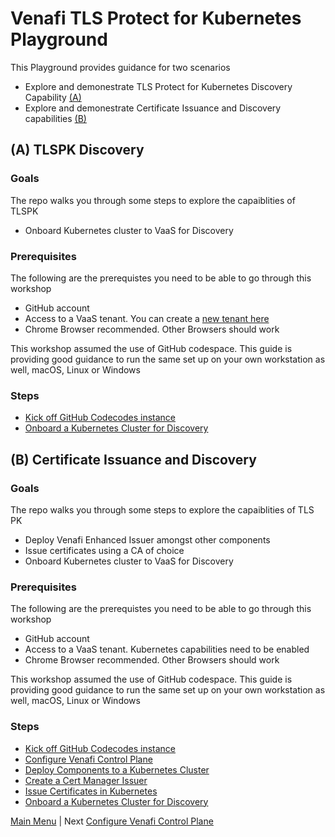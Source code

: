 # Venafi TLS Protect for Kubernetes Playground

This Playground provides guidance for two scenarios 

-  Explore and demonestrate TLS Protect for Kubernetes Discovery Capability [(A)](#tlspk-discovery)
- Explore and demonestrate Certificate Issuance and Discovery capabilities [(B)](#certificate-issuance-and-discovery)


## (A) TLSPK Discovery
###  Goals

The repo walks you through some steps to explore the capaiblities of TLSPK  

- Onboard Kubernetes cluster to VaaS for Discovery

### Prerequisites

The following are the prerequistes you need to be able to go through this workshop

- GitHub account
- Access to a VaaS tenant. You can create a [new tenant here](https://venafi.com/try-venafi/)
- Chrome Browser recommended. Other Browsers should work

This workshop assumed the use of GitHub codespace. 
This guide is providing good guidance to run the same set up on your own workstation as well, macOS, Linux or Windows

### Steps

- [Kick off GitHub Codecodes instance](docs/README0.md)
- [Onboard a Kubernetes Cluster for Discovery](docs/README5.md)


## (B) Certificate Issuance and Discovery
###  Goals
The repo walks you through some steps to explore the capaiblities of TLS PK 

- Deploy Venafi Enhanced Issuer amongst other components
- Issue certificates using a CA of choice
- Onboard Kubernetes cluster to VaaS for Discovery

### Prerequisites

The following are the prerequistes you need to be able to go through this workshop

- GitHub account
- Access to a VaaS tenant. Kubernetes capabilities need to be enabled
- Chrome Browser recommended. Other Browsers should work

This workshop assumed the use of GitHub codespace. 
This guide is providing good guidance to run the same set up on your own workstation as well, macOS, Linux or Windows


### Steps

- [Kick off GitHub Codecodes instance](docs/README0.md)
- [Configure Venafi Control Plane](docs/README1.md)
- [Deploy Components to a Kubernetes Cluster](docs/README2.md)
- [Create a Cert Manager Issuer](docs/README3.md)
- [Issue Certificates in Kubernetes](docs/README4.md)
- [Onboard a Kubernetes Cluster for Discovery](docs/README5.md)




[Main Menu](README.md) | Next [Configure Venafi Control Plane](docs/README1.md)
